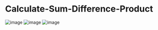 # Calculate-Sum-Difference-Product
![image](https://user-images.githubusercontent.com/75488050/206795700-2ce21063-69a9-42bf-9e36-f1a3f082be14.png)
![image](https://user-images.githubusercontent.com/75488050/206795720-fcdd46d5-d5cb-4a4e-afec-f4b69266ea89.png)
![image](https://user-images.githubusercontent.com/75488050/206795752-20050561-e725-45d9-984a-a781fd71a349.png)
